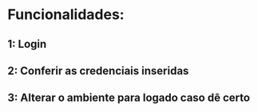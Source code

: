 # Funcionalidades: 

## 1: Login

## 2: Conferir as credenciais inseridas

## 3: Alterar o ambiente para logado caso dê certo